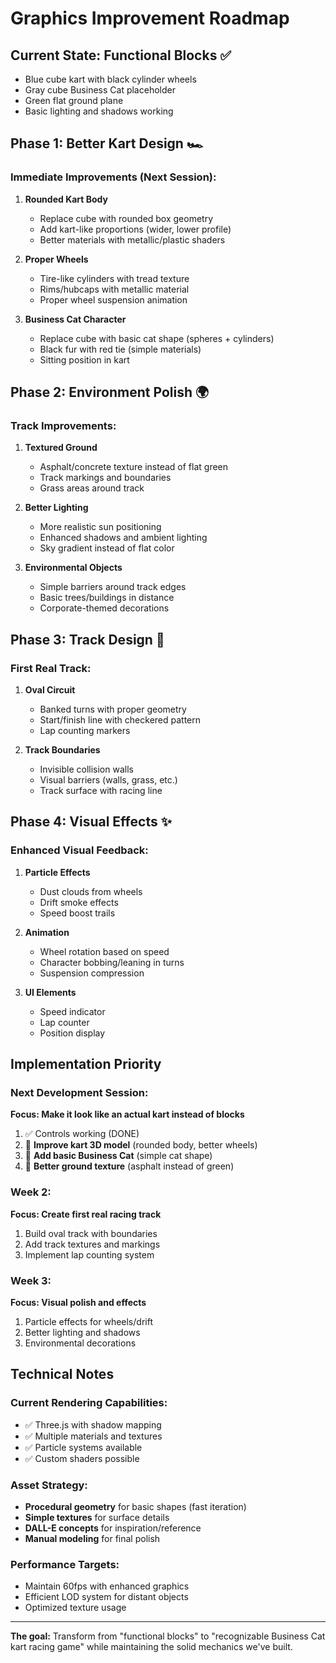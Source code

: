 # Graphics Improvement Roadmap

## Current State: Functional Blocks ✅
- Blue cube kart with black cylinder wheels
- Gray cube Business Cat placeholder  
- Green flat ground plane
- Basic lighting and shadows working

## Phase 1: Better Kart Design 🏎️

### Immediate Improvements (Next Session):
1. **Rounded Kart Body**
   - Replace cube with rounded box geometry
   - Add kart-like proportions (wider, lower profile)
   - Better materials with metallic/plastic shaders

2. **Proper Wheels**  
   - Tire-like cylinders with tread texture
   - Rims/hubcaps with metallic material
   - Proper wheel suspension animation

3. **Business Cat Character**
   - Replace cube with basic cat shape (spheres + cylinders)
   - Black fur with red tie (simple materials)
   - Sitting position in kart

## Phase 2: Environment Polish 🌍

### Track Improvements:
1. **Textured Ground**
   - Asphalt/concrete texture instead of flat green
   - Track markings and boundaries
   - Grass areas around track

2. **Better Lighting**
   - More realistic sun positioning
   - Enhanced shadows and ambient lighting
   - Sky gradient instead of flat color

3. **Environmental Objects**
   - Simple barriers around track edges
   - Basic trees/buildings in distance
   - Corporate-themed decorations

## Phase 3: Track Design 🏁

### First Real Track:
1. **Oval Circuit**
   - Banked turns with proper geometry
   - Start/finish line with checkered pattern
   - Lap counting markers

2. **Track Boundaries**
   - Invisible collision walls
   - Visual barriers (walls, grass, etc.)
   - Track surface with racing line

## Phase 4: Visual Effects ✨

### Enhanced Visual Feedback:
1. **Particle Effects**
   - Dust clouds from wheels
   - Drift smoke effects
   - Speed boost trails

2. **Animation**
   - Wheel rotation based on speed
   - Character bobbing/leaning in turns
   - Suspension compression

3. **UI Elements**
   - Speed indicator
   - Lap counter
   - Position display

## Implementation Priority

### Next Development Session:
**Focus: Make it look like an actual kart instead of blocks**

1. ✅ Controls working (DONE)
2. 🎯 **Improve kart 3D model** (rounded body, better wheels)
3. 🎯 **Add basic Business Cat** (simple cat shape)
4. 🎯 **Better ground texture** (asphalt instead of green)

### Week 2:
**Focus: Create first real racing track**

1. Build oval track with boundaries
2. Add track textures and markings
3. Implement lap counting system

### Week 3:
**Focus: Visual polish and effects**

1. Particle effects for wheels/drift
2. Better lighting and shadows
3. Environmental decorations

## Technical Notes

### Current Rendering Capabilities:
- ✅ Three.js with shadow mapping
- ✅ Multiple materials and textures
- ✅ Particle systems available
- ✅ Custom shaders possible

### Asset Strategy:
- **Procedural geometry** for basic shapes (fast iteration)
- **Simple textures** for surface details
- **DALL-E concepts** for inspiration/reference
- **Manual modeling** for final polish

### Performance Targets:
- Maintain 60fps with enhanced graphics
- Efficient LOD system for distant objects
- Optimized texture usage

---

**The goal:** Transform from "functional blocks" to "recognizable Business Cat kart racing game" while maintaining the solid mechanics we've built.